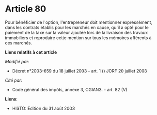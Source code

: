 # Article 80

Pour bénéficier de l'option, l'entrepreneur doit mentionner expressément, dans les contrats établis pour les marchés en
cause, qu'il a opté pour le paiement de la taxe sur la valeur ajoutée lors de la livraison des travaux immobiliers et
reproduire cette mention sur tous les mémoires afférents à ces marchés.

**Liens relatifs à cet article**

_Modifié par_:

  - Décret n°2003-659 du 18 juillet 2003 - art. 1 () JORF 20 juillet 2003

_Cité par_:

  - Code général des impôts, annexe 3, CGIAN3. - art. 82 (V)

**Liens**:

  - HISTO: Edition du 31 août 2003
